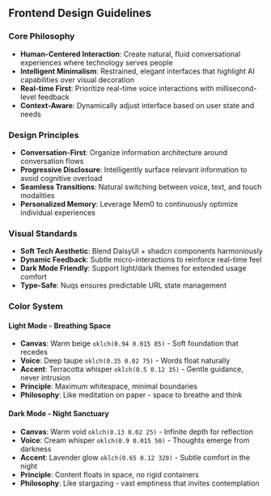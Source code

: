 ## Frontend Design Guidelines

### Core Philosophy
* **Human-Centered Interaction**: Create natural, fluid conversational experiences where technology serves people
* **Intelligent Minimalism**: Restrained, elegant interfaces that highlight AI capabilities over visual decoration
* **Real-time First**: Prioritize real-time voice interactions with millisecond-level feedback
* **Context-Aware**: Dynamically adjust interface based on user state and needs

### Design Principles
* **Conversation-First**: Organize information architecture around conversation flows
* **Progressive Disclosure**: Intelligently surface relevant information to avoid cognitive overload
* **Seamless Transitions**: Natural switching between voice, text, and touch modalities
* **Personalized Memory**: Leverage Mem0 to continuously optimize individual experiences

### Visual Standards
* **Soft Tech Aesthetic**: Blend DaisyUI + shadcn components harmoniously
* **Dynamic Feedback**: Subtle micro-interactions to reinforce real-time feel
* **Dark Mode Friendly**: Support light/dark themes for extended usage comfort
* **Type-Safe**: Nuqs ensures predictable URL state management

### Color System

#### Light Mode - Breathing Space
* **Canvas**: Warm beige `oklch(0.94 0.015 85)` - Soft foundation that recedes
* **Voice**: Deep taupe `oklch(0.35 0.02 75)` - Words float naturally
* **Accent**: Terracotta whisper `oklch(0.5 0.12 35)` - Gentle guidance, never intrusion
* **Principle**: Maximum whitespace, minimal boundaries
* **Philosophy**: Like meditation on paper - space to breathe and think

#### Dark Mode - Night Sanctuary
* **Canvas**: Warm void `oklch(0.13 0.02 25)` - Infinite depth for reflection
* **Voice**: Cream whisper `oklch(0.9 0.015 50)` - Thoughts emerge from darkness
* **Accent**: Lavender glow `oklch(0.65 0.12 320)` - Subtle comfort in the night
* **Principle**: Content floats in space, no rigid containers
* **Philosophy**: Like stargazing - vast emptiness that invites contemplation